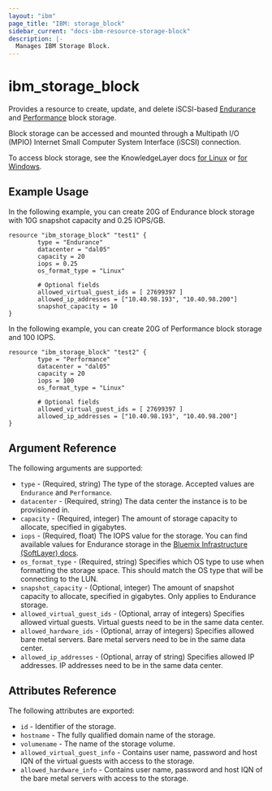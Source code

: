 ```yaml
---
layout: "ibm"
page_title: "IBM: storage_block"
sidebar_current: "docs-ibm-resource-storage-block"
description: |-
  Manages IBM Storage Block.
---
```

# ibm\_storage_block

Provides a resource to create, update, and delete iSCSI-based [Endurance](https://knowledgelayer.softlayer.com/topic/endurance-storage) and [Performance](https://knowledgelayer.softlayer.com/topic/performance-storage) block storage.

Block storage can be accessed and mounted through a Multipath I/O (MPIO) Internet Small Computer System Interface (iSCSI) connection.

To access block storage, see the KnowledgeLayer docs [for Linux](https://knowledgelayer.softlayer.com/procedure/block-storage-linux) or [for Windows](https://knowledgelayer.softlayer.com/procedure/accessing-block-storage-microsoft-windows).

## Example Usage

In the following example, you can create 20G of Endurance block storage with 10G snapshot capacity and 0.25 IOPS/GB.

```hcl
resource "ibm_storage_block" "test1" {
        type = "Endurance"
        datacenter = "dal05"
        capacity = 20
        iops = 0.25
        os_format_type = "Linux"

        # Optional fields
        allowed_virtual_guest_ids = [ 27699397 ]
        allowed_ip_addresses = ["10.40.98.193", "10.40.98.200"]
        snapshot_capacity = 10
}
```

In the following example, you can create 20G of Performance block storage and 100 IOPS.

```hcl
resource "ibm_storage_block" "test2" {
        type = "Performance"
        datacenter = "dal05"
        capacity = 20
        iops = 100
        os_format_type = "Linux"

        # Optional fields
        allowed_virtual_guest_ids = [ 27699397 ]
        allowed_ip_addresses = ["10.40.98.193", "10.40.98.200"]
}
```

## Argument Reference

The following arguments are supported:

* `type` - (Required, string) The type of the storage. Accepted values are `Endurance` and `Performance`.
* `datacenter` - (Required, string) The data center the instance is to be provisioned in.
* `capacity` - (Required, integer) The amount of storage capacity to allocate, specified in gigabytes.
* `iops` - (Required, float) The IOPS value for the storage. You can find available values for Endurance storage in the [Bluemix Infrastructure (SoftLayer) docs](https://knowledgelayer.softlayer.com/learning/introduction-endurance-storage).
* `os_format_type` - (Required, string) Specifies which OS type to use when formatting the storage space. This should match the OS type that will be connecting to the LUN.
* `snapshot_capacity` - (Optional, integer) The amount of snapshot capacity to allocate, specified in gigabytes. Only applies to Endurance storage.
* `allowed_virtual_guest_ids` - (Optional, array of integers) Specifies allowed virtual guests. Virtual guests need to be in the same data center.
* `allowed_hardware_ids` - (Optional, array of integers) Specifies allowed bare metal servers. Bare metal servers need to be in the same data center.
* `allowed_ip_addresses` - (Optional, array of string) Specifies allowed IP addresses. IP addresses need to be in the same data center.


## Attributes Reference

The following attributes are exported:

* `id` - Identifier of the storage.
* `hostname` - The fully qualified domain name of the storage.
* `volumename` - The name of the storage volume.
* `allowed_virtual_guest_info` - Contains user name, password and host IQN of the virtual guests with access to the storage.
* `allowed_hardware_info` - Contains user name, password and host IQN of the bare metal servers with access to the storage.
